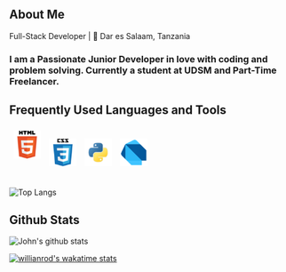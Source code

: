 <!-- # Hi there 👋 -->
## About Me
 Full-Stack Developer | 📍 Dar es Salaam, Tanzania 
 ​
### I am a Passionate Junior Developer in love with coding and problem solving. Currently a student at UDSM and Part-Time Freelancer.

<!-- [![Readme Card](https://github-readme-stats.vercel.app/api/pin/?username=nengha-john&repo=nenghajm)](https://github.com/anuraghazra/github-readme-stats) -->

<!-- <h2>About Me</h2>​ ​ 
  
 ​-​ Student at The University of Dar es Salaam. 
 ​-​ ⚡️ Dev at Freelancing 😎. 
 ​-​ 👨‍💻 Enjoy collaborating on projects that makes life easier. 
 ​-​ Problem Solving is my Arena. 
 - Open to work. -->

<!-- **Nengha-John/Nengha-John** is a ✨ _special_ ✨ repository because its `README.md` (this file) appears on your GitHub profile. -->
   

  
 
  
  
## Frequently Used Languages and Tools 

<div style="display: inline-flex">
<img src="https://raw.githubusercontent.com/github/explore/80688e429a7d4ef2fca1e82350fe8e3517d3494d/topics/html/html.png" height='50' style="margin: 7px"></img>

<img src="https://raw.githubusercontent.com/github/explore/80688e429a7d4ef2fca1e82350fe8e3517d3494d/topics/css/css.png" height='50' style="margin: 7px"></img>

<img src="https://raw.githubusercontent.com/github/explore/80688e429a7d4ef2fca1e82350fe8e3517d3494d/topics/python/python.png" height='50' style="margin: 7px"></img>

<!-- <img src="https://raw.githubusercontent.com/github/explore/80688e429a7d4ef2fca1e82350fe8e3517d3494d/topics/django/django.png" height='50' style="margin: 7px"></img> -->

<img src="https://raw.githubusercontent.com/github/explore/80688e429a7d4ef2fca1e82350fe8e3517d3494d/topics/dart/dart.png" height='50' style="margin: 7px"></img>

<!-- <img src="https://raw.githubusercontent.com/github/explore/80688e429a7d4ef2fca1e82350fe8e3517d3494d/topics/flutter/flutter.png" height='50' style="margin: 7px"></img> -->
</div>

![Top Langs](https://github-readme-stats.vercel.app/api/top-langs/?username=nengha-john&layout=compact)

## Github Stats  
 ​![​John's github stats​](https://github-readme-stats.vercel.app/api?username=nengha-john&count_private=true&show_icons=true&theme=github_dark) 

 [![willianrod's wakatime stats](https://github-readme-stats.vercel.app/api/wakatime?username=nengha)](https://github.com/anuraghazra/github-readme-stats)
  
  
  
 
